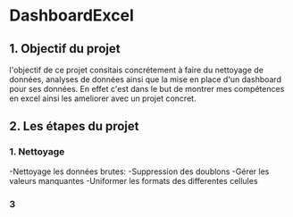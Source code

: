 # DashboardExcel

## 1. Objectif du projet 
l'objectif de ce projet consitais concrétement à faire du nettoyage de données, analyses de données ainsi que la mise en place d'un dashboard pour ses données. En effet c'est dans le but de montrer mes compétences en excel ainsi les ameliorer avec un projet concret. 


## 2. Les étapes du projet 
### 1. Nettoyage 
-Nettoyage les données brutes: 
	-Suppression des doublons 
	-Gérer les valeurs manquantes 
	-Uniformer les formats des differentes cellules
### 3
